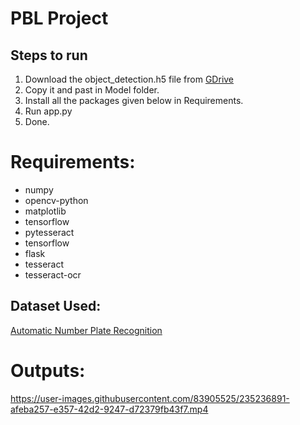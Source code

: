 # PBL Project 

## Steps to run

1. Download the object_detection.h5 file from [GDrive](https://drive.google.com/file/d/1wHyv3muz3HbHY88QHReUF8V6YFPyABEd/view?usp=share_link "Suyog's Drive")
2. Copy it and past in Model folder.
3. Install all the packages given below in Requirements.
4. Run app.py
5. Done.

# Requirements:

* numpy
* opencv-python
* matplotlib
* tensorflow
* pytesseract
* tensorflow
* flask
* tesseract
* tesseract-ocr

## Dataset Used:
[Automatic Number Plate Recognition](https://www.kaggle.com/code/aslanahmedov/automatic-number-plate-recognition#2.5-VERIFY-THE-DATA)

# Outputs:
https://user-images.githubusercontent.com/83905525/235236891-afeba257-e357-42d2-9247-d72379fb43f7.mp4
